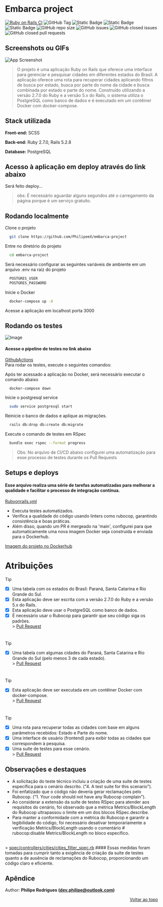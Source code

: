 <a name="topo-readme"></a>
# Embarca project

[![Ruby on Rails CI](https://github.com/PhilipeeX/embarca-project/actions/workflows/rubyonrails.yml/badge.svg)](https://github.com/PhilipeeX/embarca-project/actions/workflows/rubyonrails.yml) ![GitHub Tag](https://img.shields.io/github/v/tag/PhilipeeX/embarca-project?style=flat) ![Static Badge](https://img.shields.io/badge/rubocop-codestyle?style=flat&logo=rubocop&logoColor=white&label=code%20style&link=https%3A%2F%2Fgithub.com%2Frubocop%2Frubocop) ![Static Badge](https://img.shields.io/badge/passing-tests?style=flat&logo=github&logoColor=white&label=tests&link=https%3A%2F%2Fgithub.com%2FPhilipeeX%2Fembarca-project%2Factions) ![Static Badge](https://img.shields.io/badge/image-docker?style=flat&logo=docker&logoColor=white&label=Docker&labelColor=blue&color=green&link=https%3A%2F%2Fhub.docker.com%2Fr%2Fphilipex%2Fembarca-project%2Ftags) ![GitHub repo size](https://img.shields.io/github/repo-size/PhilipeeX/embarca-project?style=flat&label=Tamanho&color=green) ![GitHub issues](https://img.shields.io/github/issues/PhilipeeX/embarca-project?style=flat) ![GitHub closed issues](https://img.shields.io/github/issues-closed/Philipeex/embarca-project?style=flat) ![GitHub closed pull requests](https://img.shields.io/github/issues-pr-closed/PhilipeeX/embarca-project?style=flat&label=Pull%20requests%20mergeados&color=purple)


## Screenshots ou  GIFs

![App Screenshot](https://github.com/PhilipeeX/embarca-project/assets/85847179/84d23b5a-4b9b-4180-bdac-810831c5bf11)

> O projeto é uma aplicação Ruby on Rails que oferece uma interface para gerenciar e pesquisar cidades em diferentes estados do Brasil. A aplicação oferece uma rota para recuperar cidades aplicando filtros de busca por estado, busca por parte do nome da cidade e busca combinada por estado e parte do nome. Construído utilizando a versão 2.7.0 do Ruby e a versão 5.x do Rails, o sistema utiliza o PostgreSQL como banco de dados e é executado em um contêiner Docker com docker-compose.
## Stack utilizada

**Front-end:** SCSS

**Back-end:** Ruby 2.7.0, Rails 5.2.8

**Database:** PostgreSQL

## Acesso à aplicação em deploy através do link abaixo
Será feito deploy...
> obs: É necessário aguardar alguns segundos até o carregamento da página porque é um serviço gratuito.

## Rodando localmente

Clone o projeto

```bash
  git clone https://github.com/PhilipeeX/embarca-project
```

Entre no diretório do projeto

```bash
  cd embarca-project
```
Será necessário configurar as seguintes variáveis de ambiente em um arquivo .env na raiz do projeto

```bash
  POSTGRES_USER
  POSTGRES_PASSWORD
```

Inicie o Docker

```bash
  docker-compose up -d
```

Acesse a aplicação em localhost porta 3000


## Rodando os testes

![Image](https://github.com/PhilipeeX/embarca-project/assets/85847179/b901d397-8bc2-4092-ad0c-67f4cb2658ad)
<br>
#### Acesse o pipeline de testes no link abaixo <br>
<a href="https://github.com/PhilipeeX/embarca-project/actions/workflows/rubyonrails.yml" target="_blank">GithubActions</a>
<br>
Para rodar os testes, execute o seguintes comandos:

Após ter acessado a aplicação no Docker, será necessário executar o comando abaixo
```bash
  docker-compose down
```
Inicie o postgresql service
```bash
  sudo service postgresql start
```
Reinicie o banco de dados e aplique as migrações.
```bash
  rails db:drop db:create db:migrate
```
Execute o comando de testes em RSpec
```bash
  bundle exec rspec --format progress
```
> Obs: No arquivo de CI/CD abaixo configurei uma automatização para esse processo de testes durante os Pull Requests

## Setups e deploys

#### Esse arquivo realiza uma série de tarefas automatizadas para melhorar a qualidade e facilitar o processo de integração contínua.


[Rubyonrails.yml](https://github.com/PhilipeeX/embarca-project/blob/main/.github/workflows/rubyonrails.yml)



- Executa testes automatizados.
- Verifica a qualidade do código usando linters como rubocop, garantindo consistência e boas práticas.
- Além disso, quando um PR é mergeado na 'main', configurei para que automaticamente uma nova imagem Docker seja construída e enviada para o Dockerhub.

[Imagem do projeto no Dockerhub](https://)


# Atribuições

> [!TIP]
> - [x] Uma tabela com os estados do Brasil: Paraná, Santa Catarina e Rio Grande do Sul.
> - [x] Esta aplicação deve ser escrita com a versão 2.7.0 do Ruby e a versão 5.x do Rails.
> - [x] Esta aplicação deve usar o PostgreSQL como banco de dados.
> - [x] É necessário usar o Rubocop para garantir que seu código siga os padrões.<br>
    > <a href="https://github.com/PhilipeeX/embarca-project/pull/3" target="_blank">Pull Request</a>
#
> [!TIP]
> - [x] Uma tabela com algumas cidades do Paraná, Santa Catarina e Rio Grande do Sul (pelo menos 3 de cada estado).<br>
    > <a href="https://github.com/PhilipeeX/embarca-project/pull/5" target="_blank">Pull Request</a>
#
> [!TIP]
> - [x] Esta aplicação deve ser executada em um contêiner Docker com docker-compose.<br>
    >   <a href="https://github.com/PhilipeeX/embarca-project/pull/7" target="_blank">Pull Request</a>
#
> [!TIP]
> - [x] Uma rota para recuperar todas as cidades com base em alguns parâmetros recebidos: Estado e Parte do nome.
> - [x] Uma interface de usuário (frontend) para exibir todas as cidades que correspondem à pesquisa.
> - [x] Uma suíte de testes para esse cenário.<br>
    >  <a href="https://github.com/PhilipeeX/embarca-project/pull/10" target="_blank">Pull Request</a>

## Observações e destaques

- A solicitação do teste técnico incluiu a criação de uma suíte de testes específica para o cenário descrito. ("4. A test suite for this scenario").
- Foi enfatizado que o código não deveria gerar reclamações pelo Rubocop. ("1. Your code should not have any Rubocop complain").
- Ao considerar a extensão da suíte de testes RSpec para atender aos requisitos do cenário, foi observado que a métrica Metrics/BlockLength do Rubocop ultrapassou o limite em um dos blocos RSpec.describe.
- Para manter a conformidade com a métrica do Rubocop e garantir a legibilidade do código, foi necessário desativar temporariamente a verificação Metrics/BlockLength usando o comentário # rubocop:disable Metrics/BlockLength no bloco específico.
<br>
> <a href="https://github.com/PhilipeeX/embarca-project/blob/feature/9-adicionar-readme-ao-projeto/spec/controllers/cities/cities_filter_spec.rb" target="_blank">spec/controllers/cities/cities_filter_spec.rb</a>
#### Essas medidas foram tomadas para cumprir tanto a exigência de criação da suíte de testes quanto a de ausência de reclamações do Rubocop, proporcionando um código claro e eficiente.

## Apêndice
Author: <strong>Philipe Rodrigues (dev.philipe@outlook.com)</strong>

<p align="right"><a href="#topo-readme">Voltar ao topo</a></p>
